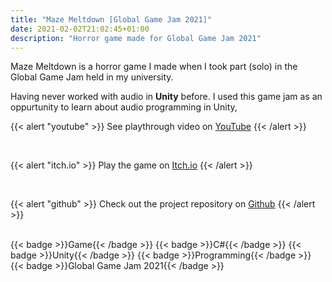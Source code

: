 ```yaml
---
title: "Maze Meltdown [Global Game Jam 2021]"
date: 2021-02-02T21:02:45+01:00
description: "Horror game made for Global Game Jam 2021"
---
```


Maze Meltdown is a horror game I made when I took part (solo) in the Global Game Jam held in my university.

Having never worked with audio in **Unity** before. I used this game jam as an oppurtunity to learn about audio programming in Unity,

{{< alert "youtube" >}}
See playthrough video on [YouTube](https://www.youtube.com/watch?v=hCrxF4t8t88)
{{< /alert >}}

</br>

{{< alert "itch.io" >}}
Play the game on [Itch.io](https://arnv.itch.io/maze-meltdown)
{{< /alert >}}

</br>

{{< alert "github" >}}
Check out the project repository on [Github](https://github.com/ArnavMehta3000/Global-Game-Jam-2021)
{{< /alert >}}

</br>

<div style="display: flex; flex-wrap: wrap; gap: 10px;">
  {{< badge >}}Game{{< /badge >}}
  {{< badge >}}C#{{< /badge >}}
  {{< badge >}}Unity{{< /badge >}}
  {{< badge >}}Programming{{< /badge >}}
  {{< badge >}}Global Game Jam 2021{{< /badge >}}
</div>
